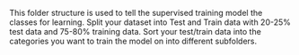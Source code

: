 This folder structure is used to tell the supervised training model
the classes for learning. Split your dataset into Test and Train data with 20-25% test data
and 75-80% training data. Sort your test/train data
into the categories you want to train the model on into different subfolders.
